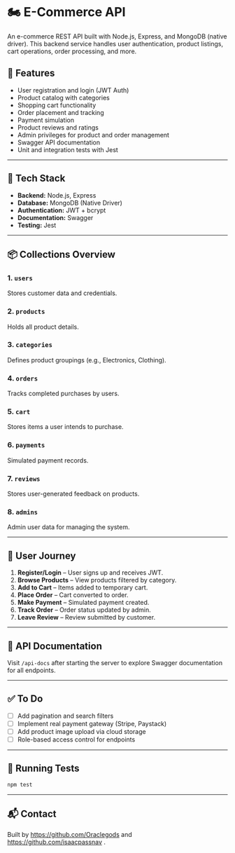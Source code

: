 # 🏍️ E-Commerce API

An e-commerce REST API built with Node.js, Express, and MongoDB (native driver). This backend service handles user authentication, product listings, cart operations, order processing, and more.

## 🚀 Features

* User registration and login (JWT Auth)
* Product catalog with categories
* Shopping cart functionality
* Order placement and tracking
* Payment simulation
* Product reviews and ratings
* Admin privileges for product and order management
* Swagger API documentation
* Unit and integration tests with Jest

---

## 🧱 Tech Stack

* **Backend:** Node.js, Express
* **Database:** MongoDB (Native Driver)
* **Authentication:** JWT + bcrypt
* **Documentation:** Swagger
* **Testing:** Jest

---

## 📦 Collections Overview

### 1. `users`

Stores customer data and credentials.

### 2. `products`

Holds all product details.

### 3. `categories`

Defines product groupings (e.g., Electronics, Clothing).

### 4. `orders`

Tracks completed purchases by users.

### 5. `cart`

Stores items a user intends to purchase.

### 6. `payments`

Simulated payment records.

### 7. `reviews`

Stores user-generated feedback on products.

### 8. `admins`

Admin user data for managing the system.

---

## 🔀 User Journey

1. **Register/Login** – User signs up and receives JWT.
2. **Browse Products** – View products filtered by category.
3. **Add to Cart** – Items added to temporary cart.
4. **Place Order** – Cart converted to order.
5. **Make Payment** – Simulated payment created.
6. **Track Order** – Order status updated by admin.
7. **Leave Review** – Review submitted by customer.

---

## 📖 API Documentation

Visit `/api-docs` after starting the server to explore Swagger documentation for all endpoints.

---

## ✅ To Do

* [ ] Add pagination and search filters
* [ ] Implement real payment gateway (Stripe, Paystack)
* [ ] Add product image upload via cloud storage
* [ ] Role-based access control for endpoints

---

## 🔪 Running Tests

```bash
npm test
```

---

## 📬 Contact

Built by https://github.com/Oraclegods and https://github.com/isaacpassnav . 

